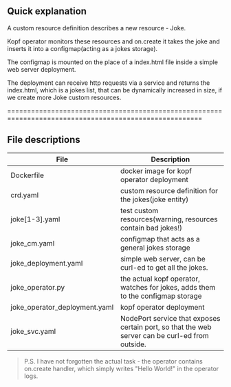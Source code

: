 
## Quick explanation
A custom resource definition describes a new resource - Joke.

Kopf operator monitors these resources and on.create it takes the joke and inserts it into a configmap(acting as a jokes storage).

The configmap is mounted on the place of a index.html file inside a simple web server deployment. 

The deployment can receive http requests via a service and returns the index.html, which is a jokes list, 
that can be dynamically increased in size, if we create more Joke custom resources.

=======================================================================================================
## File descriptions
| File | Description |
| ------ | ------ |
| Dockerfile | docker image for kopf operator deployment |
| crd.yaml | custom resource definition for the jokes(joke entity) |
| joke[1-3].yaml | test custom resources(warning, resources contain bad jokes!) |  
| joke_cm.yaml | configmap that acts as a general jokes storage |
| joke_deployment.yaml | simple web server, can be curl-ed to get all the jokes.|
| joke_operator.py | the actual kopf operator, watches for jokes, adds them to the configmap storage |
| joke_operator_deployment.yaml | kopf operator deployment |
| joke_svc.yaml | NodePort service that exposes certain port, so that the web server can be curl-ed from outside.|




> P.S. I have not forgotten the actual task - the operator contains on.create handler, which simply writes "Hello World!" in the operator logs.
